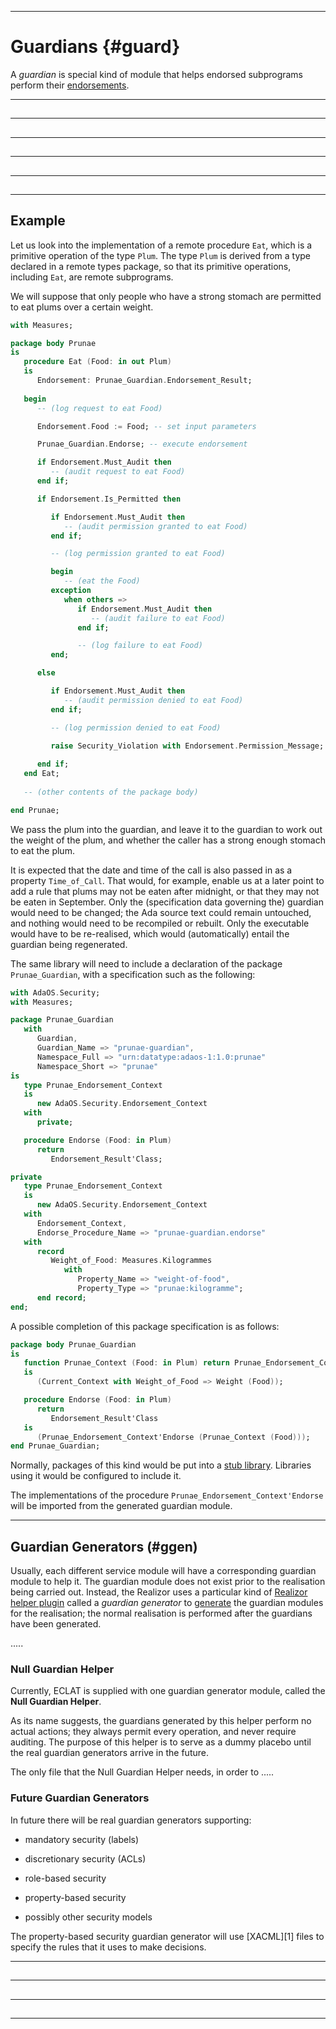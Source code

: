 -----------------------------------------------------------------------------------------------
# Guardians {#guard}

A _guardian_ is special kind of module that helps endorsed subprograms perform their
[endorsements](endorse.md). 



-----------------------------------------------------------------------------------------------
## 





-----------------------------------------------------------------------------------------------
## 





-----------------------------------------------------------------------------------------------
## 





-----------------------------------------------------------------------------------------------
## 





-----------------------------------------------------------------------------------------------
## 







-----------------------------------------------------------------------------------------------
## Example

Let us look into the implementation of a remote procedure `Eat`, which is a primitive operation 
of the type `Plum`. The type `Plum` is derived from a type declared in a remote types package, 
so that its primitive operations, including `Eat`, are remote subprograms. 

We will suppose that only people who have a strong stomach are permitted to eat plums over a 
certain weight. 

```ada
with Measures;

package body Prunae
is
   procedure Eat (Food: in out Plum)
   is
      Endorsement: Prunae_Guardian.Endorsement_Result;
   
   begin
      -- (log request to eat Food)

      Endorsement.Food := Food; -- set input parameters

      Prunae_Guardian.Endorse; -- execute endorsement

      if Endorsement.Must_Audit then
         -- (audit request to eat Food)
      end if;

      if Endorsement.Is_Permitted then

         if Endorsement.Must_Audit then
            -- (audit permission granted to eat Food)
         end if;

         -- (log permission granted to eat Food)

         begin
            -- (eat the Food)
         exception
            when others =>
               if Endorsement.Must_Audit then
                  -- (audit failure to eat Food)
               end if;

               -- (log failure to eat Food)
         end;

      else

         if Endorsement.Must_Audit then
            -- (audit permission denied to eat Food)
         end if;

         -- (log permission denied to eat Food)
         
         raise Security_Violation with Endorsement.Permission_Message;

      end if;
   end Eat;
   
   -- (other contents of the package body)

end Prunae;
```

We pass the plum into the guardian, and leave it to the guardian to work out the weight of the 
plum, and whether the caller has a strong enough stomach to eat the plum. 

It is expected that the date and time of the call is also passed in as a property 
`Time_of_Call`. That would, for example, enable us at a later point to add a rule that plums 
may not be eaten after midnight, or that they may not be eaten in September. Only the 
(specification data governing the) guardian would need to be changed; the Ada source text could 
remain untouched, and nothing would need to be recompiled or rebuilt. Only the executable would 
have to be re-realised, which would (automatically) entail the guardian being regenerated. 

The same library will need to include a declaration of the package `Prunae_Guardian`, with a 
specification such as the following:

```ada
with AdaOS.Security;
with Measures;

package Prunae_Guardian
   with 
      Guardian,
      Guardian_Name => "prunae-guardian",
      Namespace_Full => "urn:datatype:adaos-1:1.0:prunae"
      Namespace_Short => "prunae"
is
   type Prunae_Endorsement_Context
   is
      new AdaOS.Security.Endorsement_Context
   with 
      private;

   procedure Endorse (Food: in Plum) 
      return 
         Endorsement_Result'Class;

private
   type Prunae_Endorsement_Context
   is
      new AdaOS.Security.Endorsement_Context
   with
      Endorsement_Context,
      Endorse_Procedure_Name => "prunae-guardian.endorse"
   with 
      record
         Weight_of_Food: Measures.Kilogrammes
            with 
               Property_Name => "weight-of-food",
               Property_Type => "prunae:kilogramme";
      end record;
end;
```

A possible completion of this package specification is as follows: 

```ada
package body Prunae_Guardian
is
   function Prunae_Context (Food: in Plum) return Prunae_Endorsement_Context
   is
      (Current_Context with Weight_of_Food => Weight (Food));

   procedure Endorse (Food: in Plum) 
      return 
         Endorsement_Result'Class
   is
      (Prunae_Endorsement_Context'Endorse (Prunae_Context (Food)));
end Prunae_Guardian;
```

Normally, packages of this kind would be put into a [stub
library](../eclat/building.md#stublibs). Libraries using it would be configured to include it. 

The implementations of the procedure `Prunae_Endorsement_Context'Endorse` will be imported from 
the generated guardian module. 



-----------------------------------------------------------------------------------------------
## Guardian Generators (#ggen)

Usually, each different service module will have a corresponding guardian module to help it.
The guardian module does not exist prior to the realisation being carried out. Instead, the
Realizor uses a particular kind of [Realizor helper plugin](../pxcr/helpers.md) called a
_guardian generator_ to [generate](../pxcr/modules.md#genmod) the guardian modules for the
realisation; the normal realisation is performed after the guardians have been generated. 

.....


### Null Guardian Helper

Currently, ECLAT is supplied with one guardian generator module, called the __Null Guardian 
Helper__. 

As its name suggests, the guardians generated by this helper perform no actual actions; they 
always permit every operation, and never require auditing. The purpose of this helper is to 
serve as a dummy placebo until the real guardian generators arrive in the future. 

The only file that the Null Guardian Helper needs, in order to .....


### Future Guardian Generators

In future there will be real guardian generators supporting:

 * mandatory security (labels)

 * discretionary security (ACLs)

 * role-based security

 * property-based security

 * possibly other security models

The property-based security guardian generator will use [XACML][1] files to specify the rules 
that it uses to make decisions. 



-----------------------------------------------------------------------------------------------
## 





-----------------------------------------------------------------------------------------------
## 





-----------------------------------------------------------------------------------------------
## 





-----------------------------------------------------------------------------------------------
## 





